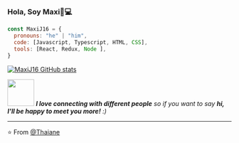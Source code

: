 ### Hola, Soy Maxi👋💻

```js
const MaxiJ16 = {
  pronouns: "he" | "him",
  code: [Javascript, Typescript, HTML, CSS],
  tools: [React, Redux, Node ],
}
```

[![MaxiJ16 GitHub stats](https://github-readme-stats.vercel.app/api?username=MaxiJ16)](https://github.com/anuraghazra/github-readme-stats)

<img src="https://media.giphy.com/media/LnQjpWaON8nhr21vNW/giphy.gif" width="60"> <em><b>I love connecting with different people</b> so if you want to say <b>hi, I'll be happy to meet you more!</b> :)</em>

---

⭐️ From [@Thaiane](https://github.com/Thaiane)
<!--
**MaxiJ16/MaxiJ16** is a ✨ _special_ ✨ repository because its `README.md` (this file) appears on your GitHub profile.

Here are some ideas to get you started:

- 🔭 I’m currently working on ...
- 🌱 I’m currently learning ...
- 👯 I’m looking to collaborate on ...
- 🤔 I’m looking for help with ...
- 💬 Ask me about ...
- 📫 How to reach me: ...
- 😄 Pronouns: ...
- ⚡ Fun fact: ...
-->
